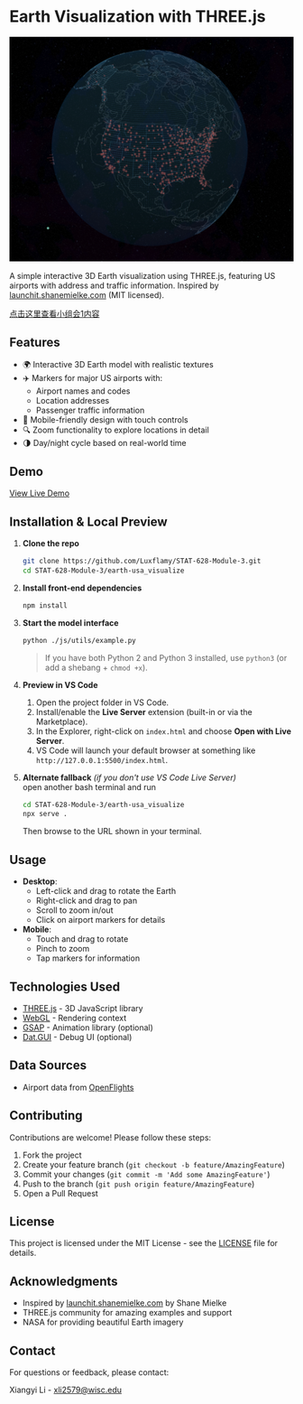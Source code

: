 # Earth Visualization with THREE.js

![Earth Visualization](example.png)

A simple interactive 3D Earth visualization using THREE.js, featuring US airports with address and traffic information. Inspired by [launchit.shanemielke.com](https://launchit.shanemielke.com) (MIT licensed).

[点击这里查看小组会1内容](小组会1.md)

## Features

- 🌍 Interactive 3D Earth model with realistic textures
- ✈️ Markers for major US airports with:
  - Airport names and codes
  - Location addresses
  - Passenger traffic information
- 📱 Mobile-friendly design with touch controls
- 🔍 Zoom functionality to explore locations in detail
- 🌗 Day/night cycle based on real-world time

## Demo

[View Live Demo](https://luxflamy.com)

<!-- ## Installation

To run this project locally:

1. Clone the repository:
   ```bash
   git clone https://github.com/Luxflamy/earth-usa.git
   ```
2. Navigate to the project directory:
   ```bash
   cd earth-usa
   ```
3. Install dependencies:
   ```bash
   npm install
   ```
4. Start the development server:
   ```bash
   npm start
   ```
5. Open your browser and visit `http://localhost:3000` -->


## Installation & Local Preview

1. **Clone the repo**  

   ```bash
   git clone https://github.com/Luxflamy/STAT-628-Module-3.git
   cd STAT-628-Module-3/earth-usa_visualize
   ```

2. **Install front-end dependencies**  

   ```bash
   npm install
   ```

3. **Start the model interface**  

   ```bash
   python ./js/utils/example.py
   ```  

   > If you have both Python 2 and Python 3 installed, use `python3` (or add a shebang + `chmod +x`).
4. **Preview in VS Code**  
   1. Open the project folder in VS Code.  
   2. Install/enable the **Live Server** extension (built-in or via the Marketplace).  
   3. In the Explorer, right-click on `index.html` and choose **Open with Live Server**.  
   4. VS Code will launch your default browser at something like `http://127.0.0.1:5500/index.html`.
5. **Alternate fallback** *(if you don't use VS Code Live Server)*  
   open another bash terminal and run

   ```bash
   cd STAT-628-Module-3/earth-usa_visualize
   npx serve .
   ```  

   Then browse to the URL shown in your terminal.

## Usage

- **Desktop**:
  - Left-click and drag to rotate the Earth
  - Right-click and drag to pan
  - Scroll to zoom in/out
  - Click on airport markers for details
- **Mobile**:
  - Touch and drag to rotate
  - Pinch to zoom
  - Tap markers for information

## Technologies Used

- [THREE.js](https://threejs.org/) - 3D JavaScript library
- [WebGL](https://get.webgl.org/) - Rendering context
- [GSAP](https://greensock.com/gsap/) - Animation library (optional)
- [Dat.GUI](https://github.com/dataarts/dat.gui) - Debug UI (optional)

## Data Sources

- Airport data from [OpenFlights](https://openflights.org/data.html)

## Contributing

Contributions are welcome! Please follow these steps:

1. Fork the project
2. Create your feature branch (`git checkout -b feature/AmazingFeature`)
3. Commit your changes (`git commit -m 'Add some AmazingFeature'`)
4. Push to the branch (`git push origin feature/AmazingFeature`)
5. Open a Pull Request

## License

This project is licensed under the MIT License - see the [LICENSE](LICENSE) file for details.

## Acknowledgments

- Inspired by [launchit.shanemielke.com](https://launchit.shanemielke.com) by Shane Mielke
- THREE.js community for amazing examples and support
- NASA for providing beautiful Earth imagery

## Contact

For questions or feedback, please contact:

Xiangyi Li - [xli2579@wisc.edu](xli2579@wisc.edu)
